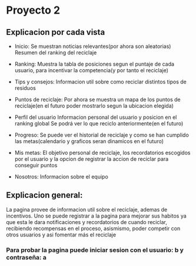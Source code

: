# Proyecto 2
## Explicacion por cada vista

- Inicio:
Se muestran noticias relevantes(por ahora son aleatorias)
Resumen del ranking del reciclaje

- Ranking:
Muestra la tabla de posiciones segun el puntaje de cada usuario, para incentivar la competencia(y por tanto el reciclaje)

- Tips y consejos:
Informacion util sobre como reciclar distintos tipos de residuos

- Puntos de reciclaje:
Por ahora se muestra un mapa de los puntos de reciclaje(en el futuro poder mostrarlo segun la ubicacion elegida)

- Perfil del usuario
Informacion personal del usuario y posicion en el ranking global
Se podrá ver lo que reciclo anteriormente(en el futuro)

- Progreso:
Se puede ver el historial de reciclaje y como se han cumplido las metas(calendario y graficos seran dinamicos en el futuro)

- Mis metas:
El objetivo personal de reciclaje, los recordatorios escogidos por el usuario y la opcion de registrar la accion de reciclar para conseguir puntos

- Nosotros:
Informacion sobre el equipo

## Explicacion general:

La pagina provee de informacion util sobre el reciclaje, ademas de incentivos.
Uno se puede registrar a la pagina para mejorar sus habitos ya que esta le dara notificaciones y recordatorios de cuando reciclar, recibiendo recompensas en el proceso,
asismismo, poder competir con otros usuarios y asi fomentar más el reciclaje


### Para probar la pagina puede iniciar sesion con el usuario: b y contraseña: a
